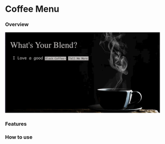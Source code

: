 # Coffee Menu

### Overview
![](https://github.com/angiem103/phase-1-project/blob/main/coffee%20menu%20gift.gif)
### Features

### How to use